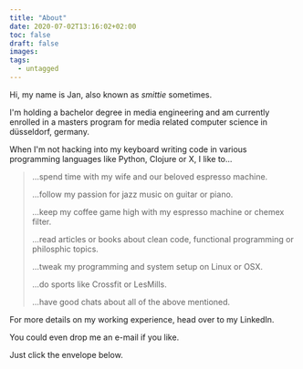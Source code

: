 ```yaml
---
title: "About"
date: 2020-07-02T13:16:02+02:00
toc: false
draft: false
images:
tags: 
  - untagged
---
```


Hi,
my name is Jan, also known as *smittie* sometimes.

I'm holding a bachelor degree in media engineering and am currently enrolled
in a masters program for media related computer science in düsseldorf, germany.

When I'm not hacking into my keyboard writing code in various programming languages like Python, Clojure or X,
I like to...

>    ...spend time with my wife and our beloved espresso machine.
>
>    ...follow my passion for jazz music on guitar or piano.
>
>    ...keep my coffee game high with my espresso machine or chemex filter.
>
>    ...read articles or books about clean code, functional programming or philosphic topics.
>
>    ...tweak my programming and system setup on Linux or OSX.
>
>    ...do sports like Crossfit or LesMills.
>
>    ...have good chats about all of the above mentioned.


For more details on my working experience, head over to my LinkedIn.

You could even drop me an e-mail if you like.

Just click the envelope below.

